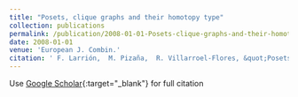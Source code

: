 ```yaml
---
title: "Posets, clique graphs and their homotopy type"
collection: publications
permalink: /publication/2008-01-01-Posets-clique-graphs-and-their-homotopy-type
date: 2008-01-01
venue: 'European J. Combin.'
citation: ' F. Larrión,  M. Pizaña,  R. Villarroel-Flores, &quot;Posets, clique graphs and their homotopy type.&quot; European J. Combin., 2008.'
---
```

Use [Google Scholar](https://scholar.google.com/scholar?q=Posets,+clique+graphs+and+their+homotopy+type){:target="_blank"} for full citation